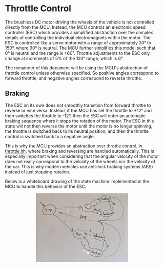 # Throttle Control

The brushless DC motor driving the wheels of the vehicle is not controlled directly from the MCU. Instead, the MCU controls an electronic speed controller (ESC) which provides a simplified abstraction over the complex details of controlling the individual electromagnets within the motor. The ESC is controlled like a servo motor with a range of approximately 30° to 150°, where 90° is neutral. The MCU further simplifies this model such that 0° is neutral and the range is ±60°. Throttle adjustments to the ESC only change at increments of 5% of the 120° range, which is 6°.

The remainder of this document will be using the MCU's abstraction of throttle control unless otherwise specified. So positive angles correspond to forward throttle, and negative angles correspond to reverse throttle.

## Braking

The ESC on its own does not smoothly transition from forward throttle to reverse or vice versa. Instead, if the MCU has set the throttle to +12° and then switches the throttle to -12°, then the ESC will enter an automatic braking sequence where it stops the rotation of the motor. The ESC in this state will not then reverse the motor until the motor is no longer spinning, the throttle is switched back to its neutral position, and then the throttle control is switched back to a negative angle.

This is why the MCU provides an abstraction over throttle control, in [throttle.hh](https://github.com/drexel-f1tenth/motor-control/blob/main/mcu/throttle.hh), where braking and reversing are handled automatically. This is especially important when considering that the angular velocity of the motor does not really correspond to the velocity of the wheels nor the velocity of the car. This is why modern vehicles use anti-lock braking systems (ABS) instead of just stopping rotation.

Below is a whiteboard drawing of the state machine implemented in the MCU to handle this behavior of the ESC.

<p align="center"><img src="figures/throttle-fsm.jpg" width="60%"></p>
